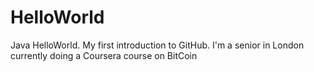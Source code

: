 # HelloWorld
Java HelloWorld. 
My first introduction to GitHub. 
I'm a senior in London currently doing a Coursera course on BitCoin

